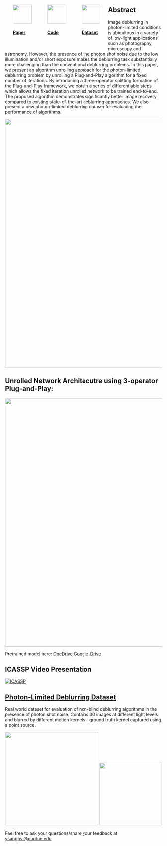 <div style='float:left;padding:5%;'> 
<a href="https://arxiv.org/pdf/2110.15314.pdf">
      <image src="img/arxiv.png" height="60px">
      <h4>Paper</h4>
</a>
</div>
<div style='float:left;padding:5%;'> 
<a href="https://github.com/sanghviyashiitb/poisson-deblurring/">
      <image src="img/github.png" height="60px">  
      <h4>Code</h4>
</a>
</div>
<div style='float:left;padding:5%;'> 
<a href="https://github.com/sanghviiitb/poisson-deblurring/">
      <image src="img/dataset3.jpg" height="60px">
      <h4>Dataset</h4>
</a>
</div>
            

 
      
## Abstract
Image deblurring in photon-limited conditions is ubiquitous in a variety of low-light applications such as photography, microscopy and astronomy. However, the presence of the photon shot noise due to the low illumination and/or short exposure makes the deblurring task substantially more challenging than the conventional deblurring problems. In this paper, we present an algorithm unrolling approach for the photon-limited deblurring problem by unrolling a Plug-and-Play algorithm for a fixed number of iterations. By introducing a three-operator splitting formation of the  Plug-and-Play framework, we obtain a series of differentiable steps which allows the fixed iteration unrolled network to be trained end-to-end. The proposed algorithm demonstrates significantly better image recovery compared to existing state-of-the-art deblurring approaches. We also present a new photon-limited deblurring dataset for evaluating the performance of algorithms. 

<img src="https://user-images.githubusercontent.com/20774419/177592703-52f38ad4-1750-4157-841d-b8610173576e.png"  class="center" width="800">

## Unrolled Network Architecutre using 3-operator Plug-and-Play:
<img src="https://user-images.githubusercontent.com/20774419/177593608-9b5ccba2-ca3d-485a-9542-5f08df8e081a.png" width="800">

Pretrained model here: 
      [OneDrive](https://1drv.ms/u/s!AjMYTt_aGQ9-hH2aIaReD3DG_ITF)
      [Google-Drive](https://drive.google.com/file/d/1n2_RkgZ0z9rhS2r4rZ2lr2AZn_B5_vbZ/view?usp=sharing)

## ICASSP Video Presentation
[![ICASSP](http://img.youtube.com/vi/bJHiUKzjaCI/0.jpg)](http://www.youtube.com/watch?v=bJHiUKzjaCI "Non-Blind Photon-Limited Deblurring")

## [Photon-Limited Deblurring Dataset](https://sanghviyashiitb.github.io/poisson-deblurring/)
Real world dataset for evaluation of non-blind deblurring algorithms in the presence of photon shot noise. Contains 30 images at different light levels and blurred by different motion kernels - ground truth kernel captured using a point source.

<img src="docs/imaging_setup.png" width=300/> <img src="docs/imaging_setup.jpg" width=200/>

Feel free to ask your questions/share your feedback at ysanghvi@purdue.edu
            </body>
